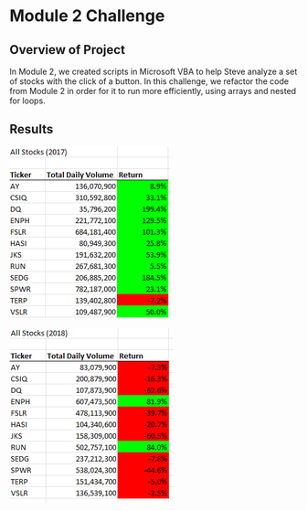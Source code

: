 # Module 2 Challenge
 
## Overview of Project

In Module 2, we created scripts in Microsoft VBA to help Steve analyze a set of stocks with the click of a button. In this challenge, we refactor the code from Module 2 in order for it to run more efficiently, using arrays and nested for loops.

## Results

![Analysis results for 2017](/Resources/2017_Results.png)

![Analysis results for 2018](/Resources/2018_Results.png)
